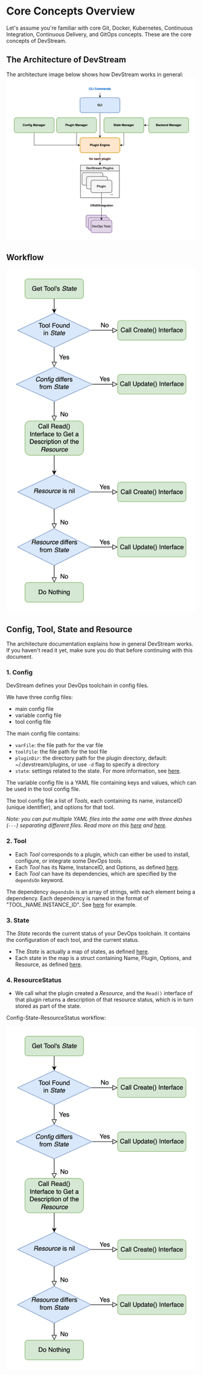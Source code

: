 # Core Concepts Overview

Let's assume you're familiar with core Git, Docker, Kubernetes, Continuous Integration, Continuous Delivery, and GitOps concepts. 
These are the core concepts of DevStream.

## The Architecture of DevStream

The architecture image below shows how DevStream works in general:
![](../images/architecture-overview.png)

## Workflow

![config state resource-status workflow](../images/config_state_resource.png)

## Config, Tool, State and Resource

The architecture documentation explains how in general DevStream works. If you haven't read it yet, make sure you do that before continuing with this document.

### 1. Config

DevStream defines your DevOps toolchain in config files.

We have three config files:

- main config file
- variable config file
- tool config file

The main config file contains:

- `varFile`: the file path for the var file
- `toolFile`: the file path for the tool file
- `pluginDir`: the directory path for the plugin directory, default: ~/.devstream/plugins, or use `-d` flag to specify a directory
- `state`: settings related to the state. For more information, see [here](./stateconfig.md).

The variable config file is a YAML file containing keys and values, which can be used in the tool config file.

The tool config file a list of _Tools_, each containing its name, instanceID (unique identifier), and options for that tool.

_Note: you can put multiple YAML files into the same one with three dashes (`---`) separating different files. Read more on this [here](https://stackoverflow.com/questions/50788277/why-3-dashes-hyphen-in-yaml-file) and [here](https://www.javatpoint.com/yaml-structure)._

### 2. Tool

- Each _Tool_ corresponds to a plugin, which can either be used to install, configure, or integrate some DevOps tools.
- Each _Tool_ has its Name, InstanceID, and Options, as defined [here](https://github.com/devstream-io/devstream/blob/main/internal/pkg/configmanager/toolconfig.go#L13).
- Each _Tool_ can have its dependencies, which are specified by the `dependsOn` keyword.

The dependency `dependsOn` is an array of strings, with each element being a dependency. Each dependency is named in the format of "TOOL_NAME.INSTANCE_ID". 
See [here](https://github.com/devstream-io/devstream/blob/main/examples/quickstart.yaml#L22) for example.

### 3. State

The _State_ records the current status of your DevOps toolchain. It contains the configuration of each tool, and the current status.

- The _State_ is actually a map of states, as defined [here](https://github.com/devstream-io/devstream/blob/main/internal/pkg/statemanager/state.go#L24).
- Each state in the map is a struct containing Name, Plugin, Options, and Resource, as defined [here](https://github.com/devstream-io/devstream/blob/main/internal/pkg/statemanager/state.go#L16).

### 4. ResourceStatus

- We call what the plugin created a _Resource_, and the `Read()` interface of that plugin returns a description of that resource status, which is in turn stored as part of the state.

Config-State-ResourceStatus workflow:

![config state resource-status workflow](../images/config_state_resource.png)
